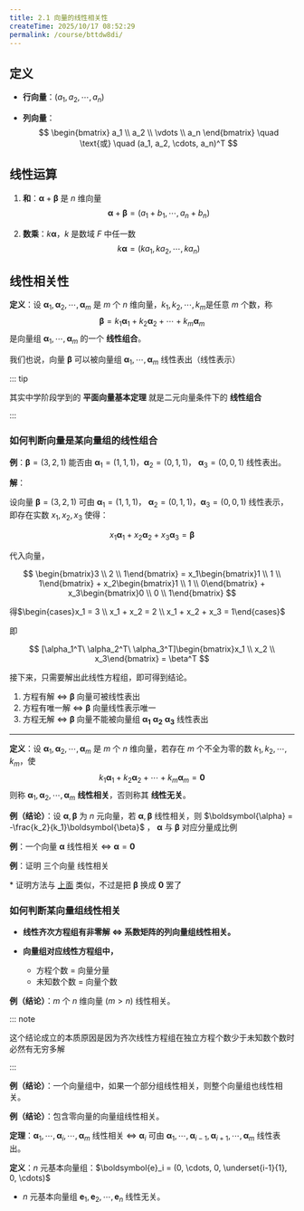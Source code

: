 ```yaml
---
title: 2.1 向量的线性相关性
createTime: 2025/10/17 08:52:29
permalink: /course/bttdw8di/
---
```

## 定义

- **行向量**：$(a_1, a_2, \cdots, a_n)$

- **列向量**：
  $$
  \begin{bmatrix}
  a_1 \\
  a_2 \\
  \vdots \\
  a_n
  \end{bmatrix}
  \quad \text{或} \quad (a_1, a_2, \cdots, a_n)^T
  $$

## 线性运算

1. **和**：$\boldsymbol{\alpha} + \boldsymbol{\beta}$ 是 $n$ 维向量
   $$
   \boldsymbol{\alpha} + \boldsymbol{\beta} = (a_1 + b_1, \cdots, a_n + b_n)
   $$

2. **数乘**：$k\boldsymbol{\alpha}$，$k$ 是数域 $F$ 中任一数
   $$
   k\boldsymbol{\alpha} = (ka_1, ka_2, \cdots, ka_n)
   $$

## 线性相关性

**定义**：设 $\boldsymbol{\alpha}_1, \boldsymbol{\alpha}_2, \cdots, \boldsymbol{\alpha}_m$ 是 $m$
个 $n$ 维向量，$k_1, k_2, \cdots, k_m$是任意 $m$ 个数，称
$$
\boldsymbol{\beta} = k_1 \boldsymbol{\alpha}_1 + k_2 \boldsymbol{\alpha}_2 + \cdots + k_m \boldsymbol{\alpha}_m
$$
是向量组 $\boldsymbol{\alpha}_1, \cdots, \boldsymbol{\alpha}_m$ 的一个 **线性组合**。

我们也说，向量 $\boldsymbol{\beta}$ 可以被向量组 $\boldsymbol{\alpha}_1, \cdots, \boldsymbol{\alpha}_m$ 线性表出（线性表示）

::: tip

其实中学阶段学到的 **平面向量基本定理** 就是二元向量条件下的 **线性组合**

:::

### 如何判断向量是某向量组的线性组合

**例**：$\boldsymbol{\beta} = (3, 2, 1)$ 能否由 $\boldsymbol{\alpha}_1 = (1, 1, 1)$，$\boldsymbol{\alpha}_2 = (0, 1, 1)$，
$\boldsymbol{\alpha}_3 = (0, 0, 1)$ 线性表出。

**解**：

设向量 $\boldsymbol{\beta} = (3, 2, 1)$ 可由 $\boldsymbol{\alpha}_1 = (1, 1, 1)$，
$\boldsymbol{\alpha}_2 = (0, 1, 1)$，$\boldsymbol{\alpha}_3 = (0, 0, 1)$ 线性表示，即存在实数 $x_1, x_2, x_3$ 使得：

$$x_1 \boldsymbol{\alpha}_1 + x_2 \boldsymbol{\alpha}_2 + x_3 \boldsymbol{\alpha}_3 = \boldsymbol{\beta}$$

代入向量，

$$
\begin{bmatrix}3 \\ 2 \\ 1\end{bmatrix} =
x_1\begin{bmatrix}1 \\ 1 \\ 1\end{bmatrix} +
x_2\begin{bmatrix}1 \\ 1 \\ 0\end{bmatrix} +
x_3\begin{bmatrix}0 \\ 0 \\ 1\end{bmatrix}
$$

得$\begin{cases}x_1 = 3 \\ x_1 + x_2 = 2 \\ x_1 + x_2 + x_3 = 1\end{cases}$

即

$$
[\alpha_1^T\ \alpha_2^T\ \alpha_3^T]\begin{bmatrix}x_1 \\ x_2 \\ x_3\end{bmatrix} = \beta^T
$$

接下来，只需要解出此线性方程组，即可得到结论。

1. 方程有解 $\Leftrightarrow$ $\boldsymbol{\beta}$ 向量可被线性表出
2. 方程有唯一解 $\Leftrightarrow$ $\boldsymbol{\beta}$ 向量线性表示唯一
3. 方程无解 $\Leftrightarrow$ $\boldsymbol{\beta}$ 向量不能被向量组
   $\boldsymbol{\alpha _1}$ $\boldsymbol{\alpha _2}$ $\boldsymbol{\alpha _3}$ 线性表出

---

**定义**：设 $\boldsymbol{\alpha}_1, \boldsymbol{\alpha}_2, \cdots, \boldsymbol{\alpha}_m$ 是 $m$ 个 $n$
维向量，若存在 $m$ 个不全为零的数 $k_1, k_2, \cdots, k_m$，使
$$
k_1 \boldsymbol{\alpha}_1 + k_2 \boldsymbol{\alpha}_2 + \cdots + k_m \boldsymbol{\alpha}_m = \boldsymbol{0}
$$
则称 $\boldsymbol{\alpha}_1, \boldsymbol{\alpha}_2, \cdots, \boldsymbol{\alpha}_m$ **线性相关**，否则称其 **线性无关**。

**例（结论）**：设 $\boldsymbol{\alpha}, \boldsymbol{\beta}$ 为 $n$ 元向量，若 $\boldsymbol{\alpha}, \boldsymbol{\beta}$
线性相关，则 $\boldsymbol{\alpha} = -\frac{k_2}{k_1}\boldsymbol{\beta}$ ， $\boldsymbol{\alpha}$ 与 $\boldsymbol{\beta}$ 对应分量成比例

**例**：一个向量 $\boldsymbol{\alpha}$ 线性相关 $\Leftrightarrow$ $\boldsymbol{\alpha} = \boldsymbol{0}$

**例**：证明 三个向量 线性相关

\* 证明方法与 [上面](#如何判断向量是某向量组的线性组合) 类似，不过是把 $\boldsymbol{\beta}$ 换成 $\boldsymbol{0}$ 罢了

### 如何判断某向量组线性相关

- **线性齐次方程组有非零解 $\Leftrightarrow$ 系数矩阵的列向量组线性相关。**

- **向量组对应线性方程组中，**
  - 方程个数 = 向量分量
  - 未知数个数 = 向量个数

**例（结论）**：$m$ 个 $n$ 维向量 $(m > n)$ 线性相关。

::: note

这个结论成立的本质原因是因为齐次线性方程组在独立方程个数少于未知数个数时必然有无穷多解

:::

**例（结论）**：一个向量组中，如果一个部分组线性相关，则整个向量组也线性相关。

**例（结论）**：包含零向量的向量组线性相关。

**定理**：$\boldsymbol{\alpha}_1, \cdots, \boldsymbol{\alpha}_i, \cdots, \boldsymbol{\alpha}_m$ 线性相关 $\Leftrightarrow$
$\boldsymbol{\alpha}_i$ 可由
$\boldsymbol{\alpha}_1, \cdots, \boldsymbol{\alpha}_{i-1}, \boldsymbol{\alpha}_{i+1}, \cdots, \boldsymbol{\alpha}_m$ 线性表出。

**定义**：$n$ 元基本向量组：$\boldsymbol{e}_i = (0, \cdots, 0, \underset{i-1}{1}, 0, \cdots)$

- $n$ 元基本向量组 $\boldsymbol{e}_1, \boldsymbol{e}_2, \cdots, \boldsymbol{e}_n$ 线性无关。
